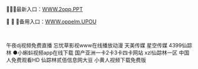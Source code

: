 <p>
	🧔🧔🧔最新入口：<a href="http://www.baidu.com/link?url=6MA2SWnO3Raqke39an_0PUxosM6ZrUGzi1BN9tNnlPW&wd">WWW.2opp.PPT</a> 
	<p>
		🍙
🍙
🍙备用入口：<a href="http://www.baidu.com/link?url=6MA2SWnO3Raqke39an_0PUxosM6ZrUGzi1BN9tNnlPW&wd">WWW.oppelm.UPOU</a> 
	</p>
	<p>
		<br />
	</p>
	<p>
		午夜dj视频免费直播
忘忧草影视www在线播放动漫
天美传媒 星空传媒
4399仙踪林
●小蝌蚪视频app在线下载
国产亚洲一卡2卡3卡四卡网站
xzl仙踪林一区
中国人免费观看HD
仙踪林贰佰信息网大豆
小黄人视频下载免费版
	</p>
